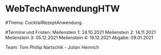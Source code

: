 # WebTechAnwendungHTW

#Thema: CocktailRezeptAnwendung.

#Termine und Fristen:
  Meilenstein 1: 24.10.2021
    Meilenstein 2: 14.11.2021
      Meilenstein 3: 05.12.2021
        Meilenstein 4: 19.12.2021
          Abgabe: 09.01.2021
          
Team: Tom Phillip Nartschik - Julian Heinrich
 
